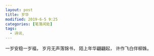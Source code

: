 ```yaml
---
layout: post
title: 岁华
modified: 2019-6-5 9:25
categories: [笔落闲处]
tags: 
  - 诗词, 
---
```


一岁安稳一岁福，
岁月无声落锦书，
陌上年华翩翩起，
许作飞白伴柳姝。